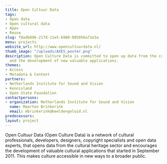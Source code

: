 ```yaml
---
title: Open Cultuur Data
tags:
- Open data
- Open cultural data
- Apps
- Reuse
slug: f0adb896-217d-11e5-b980-005056a71e3a
menu: projects
website_url: http://www.opencultuurdata.nl/
thumb_image: "/uploads/AXES_poster.png"
description: Open Culture Data is committed to open up data from the cultural sector
  and the development of new valuable applications.
themes:
- Access
- Metadata & Context
partners:
- Netherlands Institute for Sound and Vision
- Kennisland
- Open State Foundation
contactpersons:
- organization: Netherlands Institute for Sound and Vision
  name: Maarten Brinkerink
  email: mbrinkerink@beeldengeluid.nl
predecessors: 
layout: project
---
```


Open Cultuur Data (Open Culture Data) is a network of cultural professionals, developers, designers, copyright specialists and open data experts, that opens data from the cultural heritage sector and encourages the development of valuable cultural applications that started in September 2011. This makes culture accessible in new ways to a broader public.

